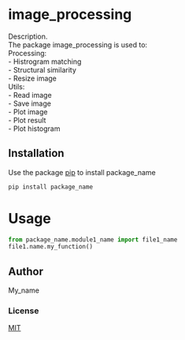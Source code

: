 # image_processing

Description.<br>
The package image_processing is used to:<br>
    Processing:<br>
        - Histrogram matching<br>
        - Structural similarity<br>
        - Resize image<br>
    Utils:<br>
        - Read image<br>
        - Save image<br>
        - Plot image<br>
        - Plot result<br>
        - Plot histogram
        
## Installation

Use the package [pip](https://pip.pypa.io/en/stable/) to install package_name

```bash
pip install package_name
```

# Usage

```python
from package_name.module1_name import file1_name
file1.name.my_function()
```

## Author
My_name

### License
[MIT](https://choosealicense.com/licenses/mit/)
